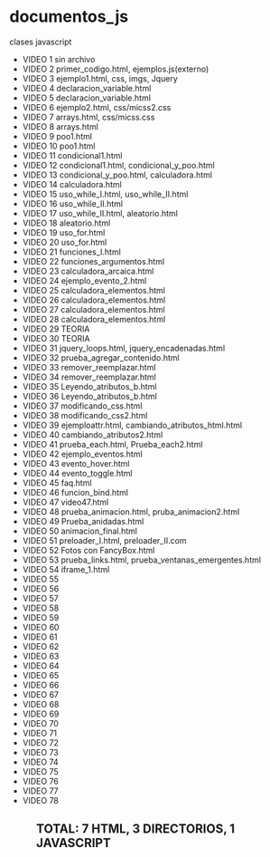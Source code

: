 # documentos_js
clases javascript
<ul>
<li>VIDEO 1 sin archivo</li>
<li>VIDEO 2 primer_codigo.html, ejemplos.js(externo)</li>
<li>VIDEO 3 ejemplo1.html, css, imgs, Jquery</li>
<li>VIDEO 4 declaracion_variable.html</li>
<li>VIDEO 5 declaracion_variable.html</li>
<li>VIDEO 6 ejemplo2.html, css/micss2.css</li>
<li>VIDEO 7 arrays.html, css/micss.css</li>
<li>VIDEO 8 arrays.html</li>
<li>VIDEO 9 poo1.html</li>
<li>VIDEO 10 poo1.html</li>
<li>VIDEO 11 condicional1.html</li>
<li>VIDEO 12 condicional1.html, condicional_y_poo.html</li>
<li>VIDEO 13 condicional_y_poo.html, calculadora.html</li>
<li>VIDEO 14 calculadora.html</li>
<li>VIDEO 15 uso_while_I.html, uso_while_II.html</li>
<li>VIDEO 16 uso_while_II.html</li>
<li>VIDEO 17 uso_while_II.html, aleatorio.html</li> 
<li>VIDEO 18 aleatorio.html</li> 
<li>VIDEO 19 uso_for.html</li>
<li>VIDEO 20 uso_for.html</li>
<li>VIDEO 21 funciones_I.html</li>
<li>VIDEO 22 funciones_argumentos.html</li>
<li>VIDEO 23 calculadora_arcaica.html</li>
<li>VIDEO 24 ejemplo_evento_2.html</li>
<li>VIDEO 25 calculadora_elementos.html</li>
<li>VIDEO 26 calculadora_elementos.html</li>
<li>VIDEO 27 calculadora_elementos.html</li>
<li>VIDEO 28 calculadora_elementos.html</li>
<li>VIDEO 29 TEORIA</li>
<li>VIDEO 30 TEORIA</li>
<li>VIDEO 31 jquery_loops.html, jquery_encadenadas.html</li>
<li>VIDEO 32 prueba_agregar_contenido.html</li>
<li>VIDEO 33 remover_reemplazar.html</li>
<li>VIDEO 34 remover_reemplazar.html</li>
<li>VIDEO 35 Leyendo_atributos_b.html</li>
<li>VIDEO 36 Leyendo_atributos_b.html</li>
<li>VIDEO 37 modificando_css.html</li>
<li>VIDEO 38 modificando_css2.html</li>
<li>VIDEO 39 ejemploattr.html, cambiando_atributos_html.html</li>
<li>VIDEO 40 cambiando_atributos2.html</li>
<li>VIDEO 41 prueba_each.html, Prueba_each2.html</li>
<li>VIDEO 42 ejemplo_eventos.html</li>
<li>VIDEO 43 evento_hover.html</li>
<li>VIDEO 44 evento_toggle.html</li>
<li>VIDEO 45 faq.html</li>
<li>VIDEO 46 funcion_bind.html</li>
<li>VIDEO 47 video47.html</li>
<li>VIDEO 48 prueba_animacion.html, pruba_animacion2.html</li>
<li>VIDEO 49 Prueba_anidadas.html</li>
<li>VIDEO 50 animacion_final.html</li>
<li>VIDEO 51 preloader_I.html, preloader_II.com</li>
<li>VIDEO 52 Fotos con FancyBox.html</li>
<li>VIDEO 53 prueba_links.html, prueba_ventanas_emergentes.html</li>
<li>VIDEO 54 iframe_1.html</li>
<li>VIDEO 55</li>
<li>VIDEO 56</li>
<li>VIDEO 57</li>
<li>VIDEO 58</li>
<li>VIDEO 59</li>
<li>VIDEO 60</li>
<li>VIDEO 61</li>
<li>VIDEO 62</li>
<li>VIDEO 63</li>
<li>VIDEO 64</li>
<li>VIDEO 65</li>
<li>VIDEO 66</li>
<li>VIDEO 67</li>
<li>VIDEO 68</li>
<li>VIDEO 69</li>
<li>VIDEO 70</li>
<li>VIDEO 71</li>
<li>VIDEO 72</li>
<li>VIDEO 73</li>
<li>VIDEO 74</li>
<li>VIDEO 75</li>
<li>VIDEO 76</li>
<li>VIDEO 77</li>
<li>VIDEO 78</li>
<ul>
<h2>TOTAL: 7 HTML, 3 DIRECTORIOS, 1 JAVASCRIPT</h2>  
